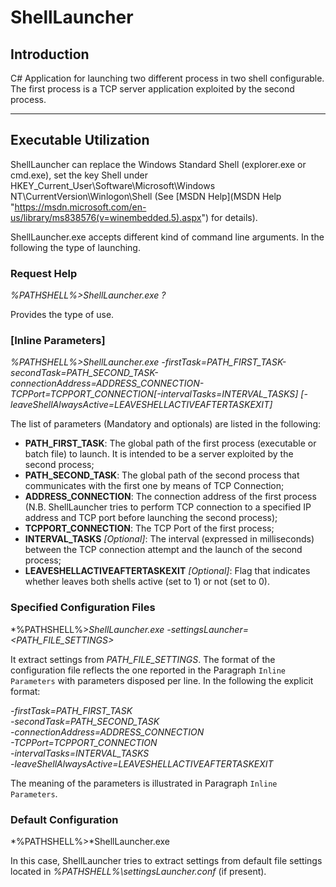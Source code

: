 # ShellLauncher #

## Introduction ##
C# Application for launching two different process in two shell configurable. The first process is a TCP server application exploited by the second process.

-------------------------

## Executable Utilization ##

ShellLauncher can replace the Windows Standard Shell (explorer.exe or cmd.exe), set the key Shell under HKEY_Current_User\Software\Microsoft\Windows NT\CurrentVersion\Winlogon\Shell (See [MSDN Help](MSDN Help "https://msdn.microsoft.com/en-us/library/ms838576(v=winembedded.5).aspx") for details).

ShellLauncher.exe accepts different kind of command line arguments. In the following the type of launching.

### Request Help ###

*%PATHSHELL%>ShellLauncher.exe ?*

Provides the type of use.

### [Inline Parameters]  ###

*%PATHSHELL%>ShellLauncher.exe -firstTask=PATH_FIRST_TASK-secondTask=PATH_SECOND_TASK-connectionAddress=ADDRESS_CONNECTION-TCPPort=TCPPORT_CONNECTION[-intervalTasks=INTERVAL_TASKS] [-leaveShellAlwaysActive=LEAVESHELLACTIVEAFTERTASKEXIT]*

The list of parameters (Mandatory and optionals) are listed in the following: 

- **PATH_FIRST_TASK**: The global path of the first process (executable or batch file) to launch. It is intended to be a server exploited by the second process;
- **PATH_SECOND_TASK**: The global path of the second process that communicates with the first one by means of TCP Connection;
- **ADDRESS_CONNECTION**: The connection address of the first process (N.B. ShellLauncher tries to perform TCP connection to a specified IP address and TCP port before launching the second process);
- **TCPPORT_CONNECTION**: The TCP Port of the first process;
- **INTERVAL_TASKS** *[Optional]*: The interval (expressed in milliseconds) between the TCP connection attempt and the launch of the second process;
- **LEAVESHELLACTIVEAFTERTASKEXIT** *[Optional]*: Flag that indicates whether leaves both shells active (set to 1) or not (set to 0).


### Specified Configuration Files  ###

*%PATHSHELL%>*ShellLauncher.exe -settingsLauncher=<PATH_FILE_SETTINGS>*

It extract settings from *PATH_FILE_SETTINGS*. The format of the configuration file reflects the one reported in the Paragraph `Inline Parameters` with parameters disposed per line. In the following the explicit format:

*-firstTask=PATH_FIRST_TASK*  
*-secondTask=PATH_SECOND_TASK*  
*-connectionAddress=ADDRESS_CONNECTION*   
*-TCPPort=TCPPORT_CONNECTION*  
*-intervalTasks=INTERVAL_TASKS*  
*-leaveShellAlwaysActive=LEAVESHELLACTIVEAFTERTASKEXIT*  

The meaning of the parameters is illustrated in Paragraph `Inline Parameters`.

### Default Configuration  ###

*%PATHSHELL%>*ShellLauncher.exe

In this case, ShellLauncher tries to extract settings from default file settings located in *%PATHSHELL%\settingsLauncher.conf* (if present).


